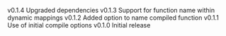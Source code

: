 v0.1.4
    Upgraded dependencies
v0.1.3
    Support for function name within dynamic mappings
v0.1.2
    Added option to name compiled function
v0.1.1
    Use of initial compile options
v0.1.0
    Initial release
